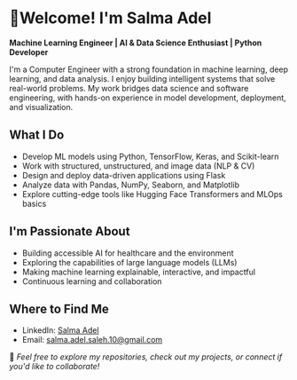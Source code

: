 # 💫Welcome! I'm Salma Adel

**Machine Learning Engineer | AI & Data Science Enthusiast | Python Developer**

I'm a Computer Engineer with a strong foundation in machine learning, deep learning, and data analysis. I enjoy building intelligent systems that solve real-world problems. My work bridges data science and software engineering, with hands-on experience in model development, deployment, and visualization.


## What I Do

- Develop ML models using Python, TensorFlow, Keras, and Scikit-learn  
- Work with structured, unstructured, and image data (NLP & CV)  
- Design and deploy data-driven applications using Flask  
- Analyze data with Pandas, NumPy, Seaborn, and Matplotlib  
- Explore cutting-edge tools like Hugging Face Transformers and MLOps basics


## I'm Passionate About

- Building accessible AI for healthcare and the environment  
- Exploring the capabilities of large language models (LLMs)  
- Making machine learning explainable, interactive, and impactful  
- Continuous learning and collaboration


## Where to Find Me

- LinkedIn: [Salma Adel](https://www.linkedin.com/in/salma-adel-035011252)  
- Email: [salma.adel.saleh.10@gmail.com](mailto:salma.adel.saleh.10@gmail.com)


🌟 *Feel free to explore my repositories, check out my projects, or connect if you'd like to collaborate!*
